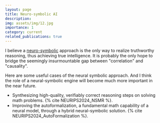 ```yaml
---
layout: page
title: Neuro-symbolic AI
description: 
img: assets/img/12.jpg
importance: 1
category: current
related_publications: true
---
```


I believe a [neuro-symbolic](https://en.wikipedia.org/wiki/Neuro-symbolic_AI) approach is the only way to realize truthworthy reasoning, thus achieving true intelligence. It is probably the only hope to bridge the seemingly insurmountable gap between "correlation" and "causality".

Here are some useful cases of the neural symbolic approach. And I think the role of a neural-symbolic engine will become much more important in the near future. 
- Synthesizing high-quality, verifiably correct reasoning steps on solving math problems. {% cite NEURIPS2024_NSMR %}.
- Improving the autoformalization, a fundamental math capability of a neural model, through a hybrid neural-symbolic solution. {% cite NEURIPS2024_AutoFormalization %}.
